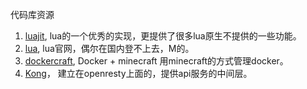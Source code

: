 代码库资源
1. [luajit](http://luajit.org), lua的一个优秀的实现，更提供了很多lua原生不提供的一些功能。
2. [lua](http://www.lua.org/), lua官网，偶尔在国内登不上去，M的。
3. [dockercraft](https://github.com/docker/dockercraft), Docker + minecraft 用minecraft的方式管理docker。
4. [Kong](https://github.com/Mashape/kong#features)， 建立在openresty上面的，提供api服务的中间层。

